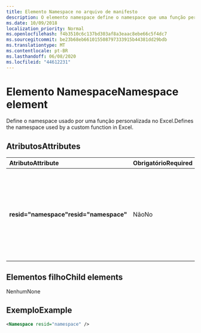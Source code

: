 ```yaml
---
title: Elemento Namespace no arquivo de manifesto
description: O elemento namespace define o namespace que uma função personalizada usa no Excel.
ms.date: 10/09/2018
localization_priority: Normal
ms.openlocfilehash: f4b3510c6c137bd303af8a3eaac8ebe66c5f4dc7
ms.sourcegitcommit: be23b68eb661015508797333915b44381dd29bdb
ms.translationtype: MT
ms.contentlocale: pt-BR
ms.lasthandoff: 06/08/2020
ms.locfileid: "44612231"
---
```

# <a name="namespace-element"></a><span data-ttu-id="6f92a-103">Elemento Namespace</span><span class="sxs-lookup"><span data-stu-id="6f92a-103">Namespace element</span></span>

<span data-ttu-id="6f92a-104">Define o namespace usado por uma função personalizada no Excel.</span><span class="sxs-lookup"><span data-stu-id="6f92a-104">Defines the namespace used by a custom function in Excel.</span></span>

## <a name="attributes"></a><span data-ttu-id="6f92a-105">Atributos</span><span class="sxs-lookup"><span data-stu-id="6f92a-105">Attributes</span></span>

|  <span data-ttu-id="6f92a-106">Atributo</span><span class="sxs-lookup"><span data-stu-id="6f92a-106">Attribute</span></span>  |  <span data-ttu-id="6f92a-107">Obrigatório</span><span class="sxs-lookup"><span data-stu-id="6f92a-107">Required</span></span>  |  <span data-ttu-id="6f92a-108">Descrição</span><span class="sxs-lookup"><span data-stu-id="6f92a-108">Description</span></span>  |
|:-----|:-----|:-----|
|  <span data-ttu-id="6f92a-109">**resid="namespace"**</span><span class="sxs-lookup"><span data-stu-id="6f92a-109">**resid="namespace"**</span></span>  |  <span data-ttu-id="6f92a-110">Não</span><span class="sxs-lookup"><span data-stu-id="6f92a-110">No</span></span>  | <span data-ttu-id="6f92a-111">Deve corresponder ao título ShortStrings para sua função personalizada, especificada no elemento [Resources](resources.md).</span><span class="sxs-lookup"><span data-stu-id="6f92a-111">Should match the ShortStrings title for your custom function, specified within the [Resources](resources.md) element.</span></span> |

## <a name="child-elements"></a><span data-ttu-id="6f92a-112">Elementos filho</span><span class="sxs-lookup"><span data-stu-id="6f92a-112">Child elements</span></span>

<span data-ttu-id="6f92a-113">Nenhum</span><span class="sxs-lookup"><span data-stu-id="6f92a-113">None</span></span>

## <a name="example"></a><span data-ttu-id="6f92a-114">Exemplo</span><span class="sxs-lookup"><span data-stu-id="6f92a-114">Example</span></span>

```xml
<Namespace resid="namespace" />
```
